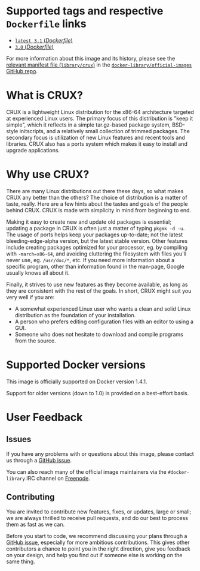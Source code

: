 # Supported tags and respective `Dockerfile` links

- [`latest`, `3.1` (*Dockerfile*)](https://github.com/therealprologic/docker-crux/blob/46c53a82b42907e3954c792adb2f47e436b537ba/Dockerfile)
- [`3.0` (*Dockerfile*)](https://github.com/therealprologic/docker-crux/blob/7442b34f3c47665067abb0e8f724868f2899fc22/Dockerfile)

For more information about this image and its history, please see the [relevant
manifest file
(`library/crux`)](https://github.com/docker-library/official-images/blob/master/library/crux)
in the [`docker-library/official-images` GitHub
repo](https://github.com/docker-library/official-images).

# What is CRUX?

CRUX is a lightweight Linux distribution for the x86-64 architecture targeted at
experienced Linux users. The primary focus of this distribution is "keep it
simple", which it reflects in a simple tar.gz-based package system, BSD-style
initscripts, and a relatively small collection of trimmed packages. The
secondary focus is utilization of new Linux features and recent tools and
libraries. CRUX also has a ports system which makes it easy to install and
upgrade applications.

# Why use CRUX?

There are many Linux distributions out there these days, so what makes CRUX any
better than the others? The choice of distribution is a matter of taste, really.
Here are a few hints about the tastes and goals of the people behind CRUX. CRUX
is made with simplicity in mind from beginning to end.

Making it easy to create new and update old packages is essential; updating a
package in CRUX is often just a matter of typing `pkgmk -d -u`. The usage of
ports helps keep your packages up-to-date; not the latest bleeding-edge-alpha
version, but the latest stable version. Other features include creating packages
optimized for your processor, eg. by compiling with `-march=x86-64`, and
avoiding cluttering the filesystem with files you'll never use, eg.
`/usr/doc/*`, etc. If you need more information about a specific program, other
than information found in the man-page, Google usually knows all about it.

Finally, it strives to use new features as they become available, as long as
they are consistent with the rest of the goals. In short, CRUX might suit you
very well if you are:

* A somewhat experienced Linux user who wants a clean and solid Linux
  distribution as the foundation of your installation.
* A person who prefers editing configuration files with an editor to using a
  GUI.
* Someone who does not hesitate to download and compile programs from the
  source.

# Supported Docker versions

This image is officially supported on Docker version 1.4.1.

Support for older versions (down to 1.0) is provided on a best-effort basis.

# User Feedback

## Issues

If you have any problems with or questions about this image, please contact us
 through a [GitHub issue](https://github.com/therealprologic/docker-crux/issues).

You can also reach many of the official image maintainers via the
`#docker-library` IRC channel on [Freenode](https://freenode.net).

## Contributing

You are invited to contribute new features, fixes, or updates, large or small;
we are always thrilled to receive pull requests, and do our best to process them
as fast as we can.

Before you start to code, we recommend discussing your plans
through a [GitHub issue](https://github.com/therealprologic/docker-crux/issues), especially for more ambitious
contributions. This gives other contributors a chance to point you in the right
direction, give you feedback on your design, and help you find out if someone
else is working on the same thing.
